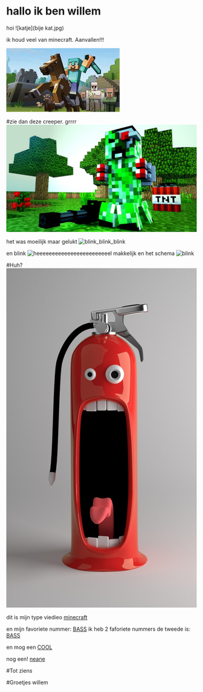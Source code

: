 # hallo ik ben willem


hoi
![katje](bije kat.jpg)


ik houd veel van minecraft.
Aanvallen!!!

![minecraft](minecraft.jpg)

#zie dan deze creeper. grrrr
![creeper](creeper.jpg)

het was moeilijk maar gelukt
![blink_blink_blink](blink_blink_blink.ino)


en blink
![heeeeeeeeeeeeeeeeeeeeeeeel makkelijk](makkelijkste_programma.ino)
en het schema
![blink](b.bng)


#Huh?
![grappig plaatje](funny-pictures-676672_1280.jpg)





dit is mijn type viedieo [minecraft](https://www.youtube.com/watch?v=DFIGhE4y78w)


en mijn favoriete nummer: [BASS](https://www.youtube.com/watch?v=a59gmGkq_pw)
ik heb 2 faforiete nummers de tweede is: [BASS](https://www.youtube.com/watch?v=0t2tjNqGyJI)

en mog een [COOL](https://www.youtube.com/watch?v=ru0K8uYEZWw)

nog een! [neane](https://www.youtube.com/watch?v=vjW8wmF5VWc)

#Tot ziens


#Groetjes willem
